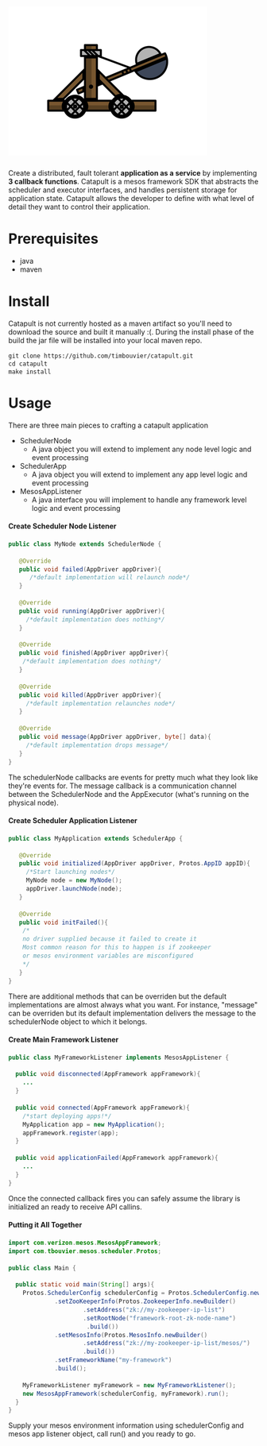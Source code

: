 # ![catapult](media/catapult.png)
Create a distributed, fault tolerant **application as a service** by implementing **3 callback functions**. Catapult is a mesos framework SDK that abstracts the scheduler and executor interfaces, and handles persistent storage for application state. Catapult allows the developer to define with what level of detail they want to control their application.

# Prerequisites
- java
- maven

# Install
Catapult is not currently hosted as a maven artifact so you'll need to download the source and built it manually :(. During the install phase of the build the jar file will be installed into your local maven repo.
```
git clone https://github.com/timbouvier/catapult.git
cd catapult
make install
```

# Usage
There are three main pieces to crafting a catapult application
  - SchedulerNode
    - A java object you will extend to implement any node level logic and event processing
  - SchedulerApp
    - A java object you will extend to implement any app level logic and event processing
  - MesosAppListener
    - A java interface you will implement to handle any framework level logic and event processing

#### Create Scheduler Node Listener
```java
public class MyNode extends SchedulerNode {

   @Override
   public void failed(AppDriver appDriver){
      /*default implementation will relaunch node*/
   }
   
   @Override
   public void running(AppDriver appDriver){
     /*default implementation does nothing*/
   }
   
   @Override
   public void finished(AppDriver appDriver){
    /*default implementation does nothing*/
   }
   
   @Override
   public void killed(AppDriver appDriver){
     /*default implementation relaunches node*/
   }
   
   @Override 
   public void message(AppDriver appDriver, byte[] data){
     /*default implementation drops message*/
   }
}
```
The schedulerNode callbacks are events for pretty much what they look like they're events for. The message callback is a communication channel between the SchedulerNode and the AppExecutor (what's running on the physical node).

#### Create Scheduler Application Listener
```java
public class MyApplication extends SchedulerApp {
  
   @Override
   public void initialized(AppDriver appDriver, Protos.AppID appID){
     /*Start launching nodes*/
     MyNode node = new MyNode();
     appDriver.launchNode(node);
   }
   
   @Override
   public void initFailed(){
    /*
    no driver supplied because it failed to create it
    Most common reason for this to happen is if zookeeper 
    or mesos environment variables are misconfigured
    */
   }
}
```
There are additional methods that can be overriden but the default implementations are almost always what you want. For instance, "message" can be overriden but its default implementation delivers the message to the schedulerNode object to which it belongs.

#### Create Main Framework Listener
```java
public class MyFrameworkListener implements MesosAppListener {
  
  public void disconnected(AppFramework appFramework){
    ...
  }
  
  public void connected(AppFramework appFramework){
    /*start deploying apps!*/
    MyApplication app = new MyApplication();
    appFramework.register(app);
  }
  
  public void applicationFailed(AppFramework appFramework){
    ...
  }
}
```
Once the connected callback fires you can safely assume the library is initialized an ready to receive API callins.

#### Putting it All Together
```java
import com.verizon.mesos.MesosAppFramework;
import com.tbouvier.mesos.scheduler.Protos;

public class Main {

  public static void main(String[] args){
    Protos.SchedulerConfig schedulerConfig = Protos.SchedulerConfig.newBuilder()
             .setZooKeeperInfo(Protos.ZookeeperInfo.newBuilder()
                     .setAddress("zk://my-zookeeper-ip-list")
                     .setRootNode("framework-root-zk-node-name")
                      .build())
             .setMesosInfo(Protos.MesosInfo.newBuilder()
                     .setAddress("zk://my-zookeeper-ip-list/mesos/")
                     .build())
             .setFrameworkName("my-framework")
             .build();
    
    MyFrameworkListener myFramework = new MyFrameworkListener();
    new MesosAppFramework(schedulerConfig, myFramework).run();
  }
}
```
Supply your mesos environment information using schedulerConfig and mesos app listener object, call run() and you ready to go.




